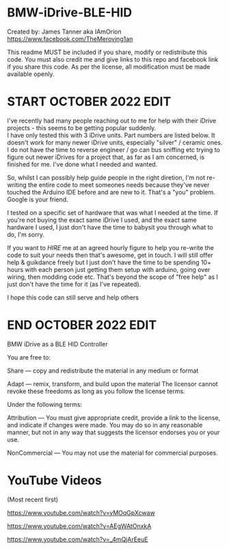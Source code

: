 # BMW-iDrive-BLE-HID

Created by: James Tanner aka IAmOrion
https://www.facebook.com/TheMeroving1an

This readme MUST be included if you share, modify or redistribute this code.
You must also credit me and give links to this repo and facebook link if you share this code.
As per the license, all modification must be made available openly.

# START OCTOBER 2022 EDIT

I've recently had many people reaching out to me for help with their iDrive projects - this seems to be getting popular suddenly.  
I have only tested this with 3 iDrive units.  Part numbers are listed below.  It doesn't work for many newer iDrive units, especially "silver" / ceramic ones.  I do not have the time to reverse engineer / go can bus sniffing etc trying to figure out newer iDrives for a project that, as far as I am concerned, is finished for me.  I've done what I needed and wanted.

So, whilst I can possibly help guide people in the right diretion, I'm not re-writing the entire code to meet someones needs because they've never touched the Arduino IDE before and are new to it.  That's a "you" problem.  Google is your friend.

I tested on a specific set of hardware that was what I needed at the time.  If you're not buying the exact same iDrive I used, and the exact same hardware I used, I just don't have the time to babysit you through what to do, I'm sorry.

If you want to *HIRE* me at an agreed hourly figure to help you re-write the code to suit your needs then that's awesome, get in touch.
I will still offer help & guikdance freely but I just don't have the time to be spending 10+ hours with each person just getting them setup with arduino, going over wiring, then modding code etc.  That's beyond the scope of "free help" as I just don't have the time for it (as I've repeated).

I hope this code can still serve and help others

# END OCTOBER 2022 EDIT

BMW iDrive as a BLE HID Controller

You are free to:

Share — copy and redistribute the material in any medium or format

Adapt — remix, transform, and build upon the material
The licensor cannot revoke these freedoms as long as you follow the license terms.

Under the following terms:

Attribution — You must give appropriate credit, provide a link to the license, and indicate if changes were made. You may do so in any reasonable manner, but not in any way that suggests the licensor endorses you or your use.

NonCommercial — You may not use the material for commercial purposes.

# YouTube Videos
(Most recent first)

https://www.youtube.com/watch?v=yMOqGpXcwaw

https://www.youtube.com/watch?v=AEgWAtOnxkA

https://www.youtube.com/watch?v=_4mQjArEeuE
